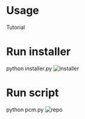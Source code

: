 # Usage
Tutorial
# Run installer
python installer.py
![installer](https://github.com/user-attachments/assets/ff35fc54-fb41-4248-bad6-25b4905833df)
# Run script
python pcm.py
![repo](https://github.com/user-attachments/assets/b505ed41-daf9-4d7c-9522-33931387b8e7)




